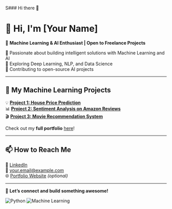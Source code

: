 S### Hi there 👋


# 👋 Hi, I'm [Your Name]  

🚀 **Machine Learning & AI Enthusiast | Open to Freelance Projects**  

🔹 Passionate about building intelligent solutions with Machine Learning and AI  
🔹 Exploring Deep Learning, NLP, and Data Science  
🔹 Contributing to open-source AI projects  

---

## 📌 My Machine Learning Projects  

💡 **[Project 1: House Price Prediction](https://github.com/yourusername/project1)**  
📊 **[Project 2: Sentiment Analysis on Amazon Reviews](https://github.com/yourusername/project2)**  
🎬 **[Project 3: Movie Recommendation System](https://github.com/yourusername/project3)**  

Check out my **full portfolio** [here](https://github.com/yourusername?tab=repositories)!  

---

## 📫 How to Reach Me  

💼 [LinkedIn](https://linkedin.com/in/yourprofile)  
📧 your.email@example.com  
🌐 [Portfolio Website](https://yourportfolio.com) *(optional)*  

---

🚀 **Let’s connect and build something awesome!**  


![Python](https://img.shields.io/badge/Python-3.9-blue)
![Machine Learning](https://img.shields.io/badge/Machine%20Learning-Scikit--Learn-blue)


<!--
**vaishnavika14/vaishnavika14** is a ✨ _special_ ✨ repository because its `README.md` (this file) appears on your GitHub profile.

Here are some ideas to get you started:

- 🔭 I’m currently working on ...
- 🌱 I’m currently learning ...
- 👯 I’m looking to collaborate on ...
- 🤔 I’m looking for help with ...
- 💬 Ask me about ...
- 📫 How to reach me: ...
- 😄 Pronouns: ...
- ⚡ Fun fact: ...
-->
